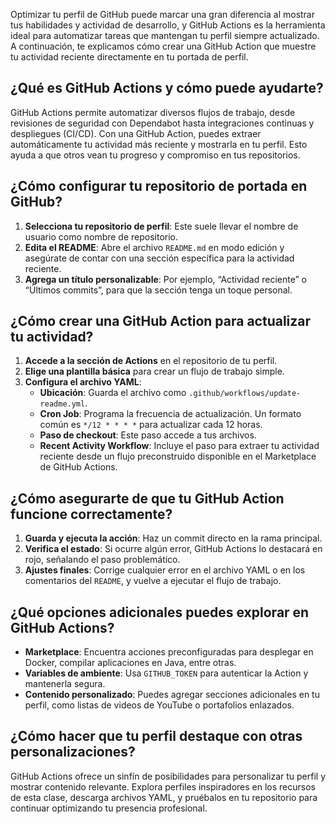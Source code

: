 Optimizar tu perfil de GitHub puede marcar una gran diferencia al mostrar tus habilidades y actividad de desarrollo, y GitHub Actions es la herramienta ideal para automatizar tareas que mantengan tu perfil siempre actualizado. A continuación, te explicamos cómo crear una GitHub Action que muestre tu actividad reciente directamente en tu portada de perfil.

## ¿Qué es GitHub Actions y cómo puede ayudarte?

GitHub Actions permite automatizar diversos flujos de trabajo, desde revisiones de seguridad con Dependabot hasta integraciones continuas y despliegues (CI/CD). Con una GitHub Action, puedes extraer automáticamente tu actividad más reciente y mostrarla en tu perfil. Esto ayuda a que otros vean tu progreso y compromiso en tus repositorios.

## ¿Cómo configurar tu repositorio de portada en GitHub?

1. **Selecciona tu repositorio de perfil**: Este suele llevar el nombre de usuario como nombre de repositorio.
2. **Edita el README**: Abre el archivo `README.md` en modo edición y asegúrate de contar con una sección específica para la actividad reciente.
3. **Agrega un título personalizable**: Por ejemplo, “Actividad reciente” o “Últimos commits”, para que la sección tenga un toque personal.

## ¿Cómo crear una GitHub Action para actualizar tu actividad?

1. **Accede a la sección de Actions** en el repositorio de tu perfil.
2. **Elige una plantilla básica** para crear un flujo de trabajo simple.
3. **Configura el archivo YAML**:
    - **Ubicación**: Guarda el archivo como `.github/workflows/update-readme.yml`.
    - **Cron Job**: Programa la frecuencia de actualización. Un formato común es `*/12 * * * *` para actualizar cada 12 horas.
    - **Paso de checkout**: Este paso accede a tus archivos.
    - **Recent Activity Workflow**: Incluye el paso para extraer tu actividad reciente desde un flujo preconstruido disponible en el Marketplace de GitHub Actions.

## ¿Cómo asegurarte de que tu GitHub Action funcione correctamente?

1. **Guarda y ejecuta la acción**: Haz un commit directo en la rama principal.
2. **Verifica el estado**: Si ocurre algún error, GitHub Actions lo destacará en rojo, señalando el paso problemático.
3. **Ajustes finales**: Corrige cualquier error en el archivo YAML o en los comentarios del `README`, y vuelve a ejecutar el flujo de trabajo.

## ¿Qué opciones adicionales puedes explorar en GitHub Actions?

- **Marketplace**: Encuentra acciones preconfiguradas para desplegar en Docker, compilar aplicaciones en Java, entre otras.
- **Variables de ambiente**: Usa `GITHUB_TOKEN` para autenticar la Action y mantenerla segura.
- **Contenido personalizado**: Puedes agregar secciones adicionales en tu perfil, como listas de videos de YouTube o portafolios enlazados.

## ¿Cómo hacer que tu perfil destaque con otras personalizaciones?

GitHub Actions ofrece un sinfín de posibilidades para personalizar tu perfil y mostrar contenido relevante. Explora perfiles inspiradores en los recursos de esta clase, descarga archivos YAML, y pruébalos en tu repositorio para continuar optimizando tu presencia profesional.